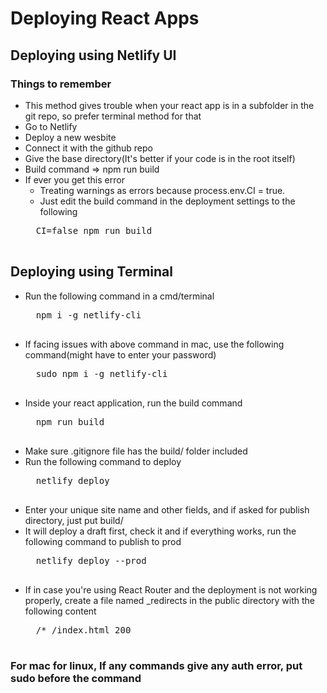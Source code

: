 # Deploying React Apps

## Deploying using Netlify UI
### Things to remember
- This method gives trouble when your react app is in a subfolder in the git repo, so prefer terminal method for that
- Go to Netlify
- Deploy a new wesbite
- Connect it with the github repo
- Give the base directory(It's better if your code is in the root itself)
- Build command => npm run build
- If ever you get this error 
    - Treating warnings as errors because process.env.CI = true.
    - Just edit the build command in the deployment settings to the following
    <pre>
    CI=false npm run build
    </pre>

## Deploying using Terminal
- Run the following command in a cmd/terminal
    <pre>
    npm i -g netlify-cli
    </pre>
- If facing issues with above command in mac, use the following command(might have to enter your password)
    <pre>
    sudo npm i -g netlify-cli
    </pre>
- Inside your react application, run the build command
    <pre>
    npm run build
    </pre>
- Make sure .gitignore file has the build/ folder included
- Run the following command to deploy
    <pre>
    netlify deploy
    </pre>
- Enter your unique site name and other fields, and if asked for publish directory, just put build/
- It will deploy a draft first, check it and if everything works, run the following command to publish to prod
    <pre>
    netlify deploy --prod
    </pre>
- If in case you're using React Router and the deployment is not working properly, create a file named _redirects in the public directory with the following content
    <pre>
    /* /index.html 200
    </pre>
### For mac for linux, If any commands give any auth error, put sudo before the command
